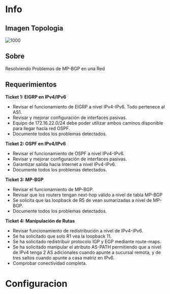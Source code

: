 # Info
## Imagen Topologia
![1000](https://slink.proxylivy.work/image/46af1a26-0274-4b8d-9163-a37ba375c53f.png)
## Sobre
Resolviendo Problemas de MP-BGP en una Red
## Requerimientos
**Ticket 1: EIGRP en IPv4/IPv6**

- Revisar el funcionamiento de EIGRP a nivel IPv4-IPv6. Todo pertenece al AS1.
- Revisar y mejorar configuración de interfaces pasivas.
- Equipo de 172.16.22.0/24 debe poder utilizar ambos caminos disponible para llegar hacia red OSPF.
- Documente todos los problemas detectados.

**Ticket 2: OSPF en IPv4/IPv6**

- Revisar el funcionamiento de OSPF a nivel IPv4-IPv6. 
- Revisar y mejorar configuración de interfaces pasivas.
- Garantizar salida hacia Internet a nivel IPv4-IPv6.
- Documente todos los problemas detectados.

**Ticket 3: MP-BGP**

- Revisar el funcionamiento de MP-BGP. 
- Revisar que los routers tengan next-hop válido a nivel de tabla MP-BGP
- Se solicita que las loopback de R5 de vean sumarizadas a nivel de MP-BGP.
- Documente todos los problemas detectados.

**Ticket 4: Manipulación de Rutas**

- Revisar funcionamiento de redistribución a nivel de IPv4-IPv6.
- Se ha solicitado que solo R1 vea la loopback 11.
- Se ha solicitado redistribuir protocolo IGP y EGP mediante route-maps.
- Se ha solicitado manipular el atributo AS-PATH permitiendo que a nivel de IPv4 tenga 2 AS adicionales cuando apunte a sucursal remota, y de tres saltos cuando apunte a casa matriz en IPv6.
- Comprobar conectividad completa.
# Configuracion
